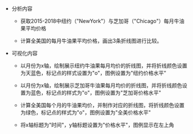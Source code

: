 * 分析内容

    * 获取2015-2018中纽约（"NewYork"）与芝加哥（"Chicago"）每月牛油果平均价格
  
    * 计算全美国的每月牛油果平均价格，画出3条折线图进行比较。

* 可视化内容

    * 以月份为x轴，绘制展示纽约牛油果每月均价的折线图，并将折线颜色设置为天蓝色，标记点的样式设置为"o"，图例设置为"纽约价格水平"
   
    * 以月份为x轴，绘制展示芝加哥牛油果每月均价的折线图，并将折线颜色设置为蓝色，标记点的样式为"o"，图例设置为"芝加哥价格水平"
   
    * 计算全美国每个月的牛油果均价，并制作对应的折线图，将折线颜色设置为绿色，标记点的样式为"o"，图例设置为"全美价格水平"
   
    * 将x轴标题为"时间"，y轴标题设置为"价格水平"，图例显示在左上角